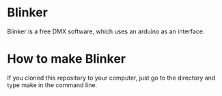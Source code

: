 # Blinker
Blinker is a free DMX software, which uses an arduino as an interface. 

# How to make Blinker
If you cloned this repository to your computer, just go to the directory and type make in the command line. 
